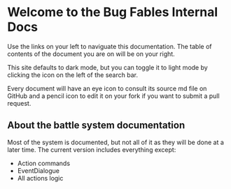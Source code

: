# Welcome to the Bug Fables Internal Docs

Use the links on your left to naviguate this documentation. The table of contents of the document you are on will be on your right.

This site defaults to dark mode, but you can toggle it to light mode by clicking the icon on the left of the search bar.

Every document will have an eye icon to consult its source md file on GitHub and a pencil icon to edit it on your fork if you want to submit a pull request.

## About the battle system documentation
Most of the system is documented, but not all of it as they will be done at a later time. The current version includes everything except:

- Action commands
- EventDialogue
- All actions logic
